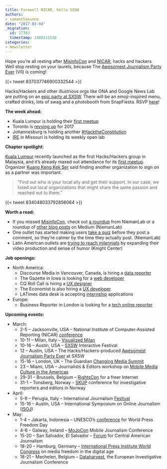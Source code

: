 ```yaml
---
title: Farewell NICAR, hello SXSW
authors:
- samanthasunne
date: "2017-03-04"
_migration:
  id: 17783
  timestamp: 1489111520
categories:
- Newsletter
---
```


Hope you&#8217;re all resting after [MisinfoCon][1] and [NICAR][2], hacks and hackers. Well stop resting on your laurels, because The [Awesomest Journalism Party Ever][3] (VII) is coming!

{{< tweet 837037746900332544 >}}

Hacks/Hackers and other illustrious orgs like ONA and Google News Lab are putting on an [epic party at SXSW][3]. There will be an emoji-inspired menu, crafted drinks, lots of swag and a photobooth from SnapFiesta. RSVP [here][3]!

**The week ahead:**

  * Kuala Lumpur is holding their [first meetup][4]
  * Toronto is [revving up][5] for 2017
  * Johannesburg is holding another [#HacktheConstitution][6]
  * [IRE][7] in Missouri is holding its weekly open lab

**Chapter spotlight:**

[Kuala Lumpur][8] recently launched as the first Hacks/Hackers group in Malaysia, and it&#8217;s already maxed out attendance for its [first meetup][4]. Organizer [Kuang Keng Kek Ser][9] said finding another organization to sign on as a partner was important.

> &#8220;Find out who is your local ally and get their support. In our case, we listed out local organizations that might share the same passion and reached out to them.&#8221;

{{< tweet 834048033792856064 >}}

**Worth a read:**

  * If you missed [MisinfoCon][10], check out [a roundup][11] from NiemanLab or a roundup of [other blog posts][10] on Medium (NiemanLab)
  * One outlet has started making users [take a quiz][12] before they post a comment, so they&#8217;re calmer by the time they actually post. (NiemanLab)
  * Latin American outlets are [trying to reach milennials][13] by expanding their video production and sense of humor (Knight Center)

**Job openings:**

  * North America: 
      * Discourse Media in Vancouver, Canada, is hiring a [data reporter][14]
      * The Gazette in Iowa is looking for a [web developer][15]
      * CQ Roll Call is hiring a [UX designer][16]
      * The Economist is also hiring a [UX developer][17]
      * LATimes data desk is accepting [internship][18] applications
  * Europe: 
      * Business Reporter in London is looking for a [tech online reporter][19]

**Upcoming events:**

  * March: 
      * 2-5 &#8211; Jacksonville, USA &#8211; National Institute of Computer-Assisted Reporting (NICAR) [conference][20]
      * 10-11 &#8211; Milan, Italy &#8211; [Visualized Milan][21]
      * 10-16 &#8211; Austin, USA &#8211; [SXSW][22] Interactive Festival
      * 12 &#8211; Austin, USA &#8211; The Hacks/Hackers-produced [Awesomest Journalism Party Ever][23] at SXSW
      * 15-16 &#8211; London, UK &#8211; The Guardian [Changing Media Summit][24]
      * 23 &#8211; Miami, USA &#8211; Journalists & Editors workshop on [Mobile Media Culture in the Americas][25]
      * 29-31 &#8211; Brussels, Belgium &#8211; [RightsCon][26] for a freer Internet
      * 31-1 &#8211; Tonsberg, Norway &#8211; [SKUP][27] conference for investigative reporters and editors in Norway
  * April: 
      * 5-9 &#8211; Perugia, Italy &#8211; International Journalism [Festival][28]
      * 15-16 &#8211; Austin, USA &#8211; International Symposium on Online Journalism ([ISOJ][29])
  * May: 
      * 1-4 &#8211; Jakarta, Indonesia &#8211; UNESCO&#8217;s [conference][30] for World Press Freedom Day
      * 4-6 &#8211; Galway, Ireland &#8211; [MoJoCon][31] Mobile Journalism Conference
      * 15-20 &#8211; San Salvador, El Salvador &#8211; [Forum][32] for Central American Journalism
      * 18-20 &#8211; Hamburg, Germany &#8211; [International Press Institute World Congress][33] on media freedom in the digital age
      * 18-21 &#8211; Mechelen, Belgium &#8211; [Dataharvest][34], the European Investigative Journalism Conference

 [1]: http://misinfocon.com
 [2]: http://www.ire.org/conferences/nicar2017
 [3]: https://theawesomest.journalismparty.com/ever/vii/
 [4]: https://www.meetup.com/Hacks-Hackers-Kuala-Lumpur/events/237494294/
 [5]: https://www.meetup.com/Hacks-Hackers-Toronto/events/238081330/
 [6]: https://www.meetup.com/HacksHackersAfrica/events/238086693/
 [7]: http://www.meetup.com/hackshackersIRE/
 [8]: https://www.meetup.com/Hacks-Hackers-Kuala-Lumpur/
 [9]: https://twitter.com/kuangkeng
 [10]: https://medium.com/misinfocon
 [11]: http://www.niemanlab.org/2017/02/getting-to-the-root-of-the-fake-news-problem-means-fixing-whats-broken-about-journalism-itself/?utm_source=Daily+Lab+email+list&utm_campaign=386d129d80-dailylabemail3&utm_medium=email&utm_term=0_d68264fd5e-386d129d80-364986341
 [12]: http://www.niemanlab.org/2017/03/this-site-is-taking-the-edge-off-rant-mode-by-making-readers-pass-a-quiz-before-commenting/
 [13]: http://knightcenter.acemlnb.com/lt.php?s=a47f6545164b89e182ecd239eba32f49&i=2360A2727A77A78105
 [14]: http://discoursemedia.org/announcements/discourse-looking-data-reporter
 [15]: http://ire.org/jobs/job/983/
 [16]: http://snd.org/jobs/view/designer-in-washington-d-c/
 [17]: https://careers-economist.icims.com/jobs/3584/ux-developer---cq-roll-call/job?hub=6&mobile=false&width=1154&height=500&bga=true&needsRedirect=false&jan1offset=-300&jun1offset=-240
 [18]: https://latimes.submittable.com/submit/61084/2017-l-a-times-summer-data-desk-internship
 [19]: http://www.gorkanajobs.co.uk//job/67822/business-reporter-technology-online-editor-social-media-editor/?LinkSource=TopJob
 [20]: http://ire.org/conferences/nicar2017/
 [21]: http://visualized.com/milan/
 [22]: https://www.sxsw.com/festivals/interactive/
 [23]: https://jenny8lee-dot-yamm-track.appspot.com/Redirect?ukey=1CBr760aABuqAP1GYtfaTaoGUvjLX5WOxl5x4FfGX8Fg-98809939&key=YAMMID-82376188&link=http%3A%2F%2Ftheawesomest.journalismparty.com%2Fever%2Fvii%2F
 [24]: https://www.theguardian.com/media-network/changing-media-summit?CMP=ema-1698
 [25]: http://info.splashthat.com/wf/click?upn=YF9ow9LI0kSD4J9739cH4q7zxJPkSVnqy5dauEqKGuGVOA0wLqIA4H0fyHYjlf3w_h3EYRiceYmcE2w0m2fAsUdvQn6qbOUOB2Sacjxu96Pv2tAzN6XeAzQlWQw5ursYMzK67nKgxYCHYFKKz4X6PkjF12LaT9uZJmINJ5gOsS-2FWdCsNSO4zgrYDKWhVtO2y4HnSayJwUeFMnrKuhrZ2fuMqSct-2BkD0Ez8kH8cZzq0l10VVAN9MVwZ5lcP2TzurtlayteHCZTYaJASmDCgWIreaiTYdjjTw5-2Bhll-2F-2FvFvZExsRpQPqOOcgkeEGbpoa4AqVen3V48nVvgMelH4BpfW5qpuBZ6D12gESy0WcS8e5hfuDTC0ZreiTZFfmenxUWV-2FJrQqJy290lJr0mo8D0WUPg-3D-3D
 [26]: https://www.rightscon.org/
 [27]: https://skup2017aschedorg.sched.com/
 [28]: http://www.journalismfestival.com/
 [29]: https://online.journalism.utexas.edu/
 [30]: http://en.unesco.org/wpfd
 [31]: https://mojocon.rte.ie/
 [32]: http://forocap.elfaro.net/es/2016
 [33]: https://ipiwoco2017.sched.com/list/descriptions/
 [34]: http://journalismfund.eu/event/eijc-dataharvest-2017-mechelen